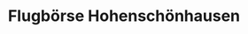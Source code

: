 ---
title: "Flugbörse Hohenschönhausen"
url: /berlin/flugboerse-hohenschoenhausen/
shop: Reisebüro
---